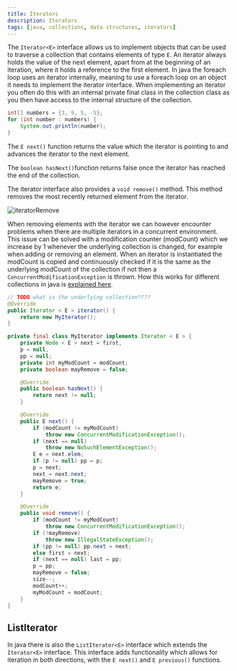 ```yaml
---
title: Iterators
description: Iterators
tags: [java, collections, data structures, iterators]
---
```


The `Iterator<E>` interface allows us to implement objects that can be used to traverse a collection that contains elements of type `E`. An iterator always holds the value of the next element, apart from at the beginning of an iteration, where it holds a reference to the first element. In java the foreach loop uses an iterator internally, meaning to use a foreach loop on an object it needs to implement the iterator interface. When implementing an iterator you often do this with an internal private final class in the collection class as you then have access to the internal structure of the collection.

```java
int[] numbers = {3, 9, 5, -5};
for (int number : numbers) {
    System.out.println(number);
}
```

The `E next()` function returns the value which the iterator is pointing to and advances the iterator to the next element.

The `boolean hasNext()`function returns false once the iterator has reached the end of the collection.

The iterator interface also provides a `void remove()` method. This method removes the most recently returned element from the iterator.

![iteratorRemove](/img/programming/iteratorRemove.png)

When removing elements with the iterator we can however encounter problems when there are multiple iterators in a concurrent environment. This issue can be solved with a modification counter (modCount) which we increase by 1 whenever the underlying collection is changed, for example when adding or removing an element. When an iterator is instantiated the modCount is copied and  continuously checked if it is the same as the underlying modCount of the collection if not then a `ConcurrentModificationException` is thrown. How this works for different collections in java is [explained here](https://stackoverflow.com/a/5847949/10994912).

```java
// TODO what is the underlying collection????
@Override
public Iterator < E > iterator() {
    return new MyIterator();
}

private final class MyIterator implements Iterator < E > {
    private Node < E > next = first,
    p = null,
    pp = null;
    private int myModCount = modCount;
    private boolean mayRemove = false;

    @Override
    public boolean hasNext() {
        return next != null;
    }

    @Override
    public E next() {
        if (modCount != myModCount)
            throw new ConcurrentModificationException();
        if (next == null)
            throw new NoSuchElementException();
        E e = next.elem;
        if (p != null) pp = p;
        p = next;
        next = next.next;
        mayRemove = true;
        return e;
    }

    @Override
    public void remove() {
        if (modCount != myModCount)
            throw new ConcurrentModificationException();
        if (!mayRemove)
            throw new IllegalStateException();
        if (pp != null) pp.next = next;
        else first = next;
        if (next == null) last = pp;
        p = pp;
        mayRemove = false;
        size--;
        modCount++;
        myModCount = modCount;
    }
}
```

## ListIterator

In java there is also the `ListIterator<E>` interface which extends the `Iterator<E>` interface. This interface adds functionality  which allows for iteration in both directions, with the `E next()` and `E previous()` functions.
